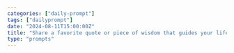 ```yaml
---
categories: ["daily-prompt"]
tags: ["dailyprompt"]
date: "2024-08-11T15:00:00Z"
title: "Share a favorite quote or piece of wisdom that guides your life."
type: "prompts"
---
```

